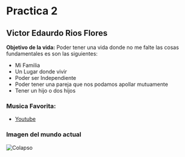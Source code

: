# Practica 2 

## Victor Edaurdo Rios Flores 

**Objetivo de la vida:** Poder tener una vida donde no me falte las cosas fundamentales es son las siguientes:

- Mi Familia 
- Un Lugar donde vivir 
- Poder ser Independiente 
- Poder tener una pareja que nos podamos apollar mutuamente 
- Tener un hijo o dos hijos 

### Musica Favorita:

- [Youtube](https://youtu.be/yKNxeF4KMsY?si=-IUusyAy7wS8pz1i)

### Imagen del mundo actual
![Colapso](img/Colapso.jpeg)